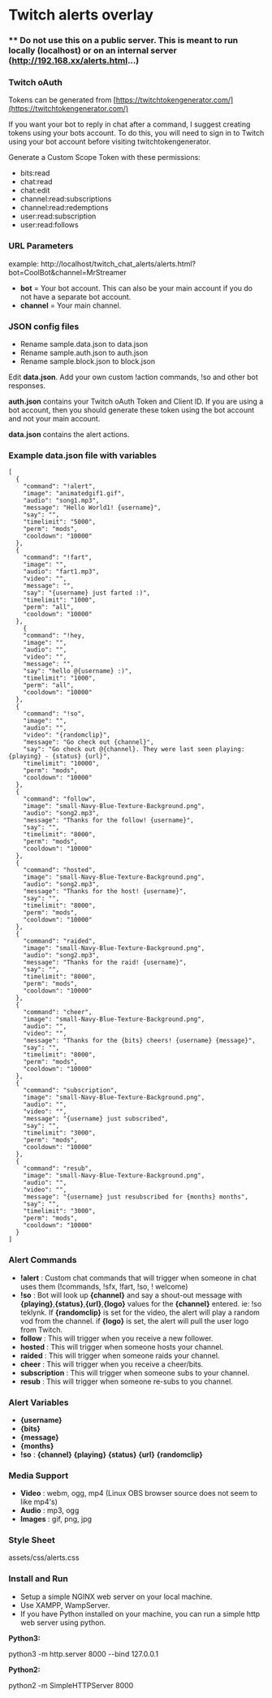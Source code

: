 # Twitch alerts overlay

### ** Do not use this on a public server. This is meant to run locally (localhost) or on an internal server (http://192.168.xx/alerts.html...)

### Twitch oAuth

Tokens can be generated from [https://twitchtokengenerator.com/](https://twitchtokengenerator.com/)

If you want your bot to reply in chat after a command, I suggest creating tokens using your bots account. To do this,
you will need to sign in to Twitch using your bot account before visiting twitchtokengenerator.

Generate a Custom Scope Token with these permissions:

- bits:read
- chat:read
- chat:edit
- channel:read:subscriptions
- channel:read:redemptions
- user:read:subscription
- user:read:follows

### URL Parameters

example: http://localhost/twitch_chat_alerts/alerts.html?bot=CoolBot&channel=MrStreamer

- **bot** = Your bot account. This can also be your main account if you do not have a separate bot account.
- **channel** = Your main channel.

### JSON config files

- Rename sample.data.json to data.json
- Rename sample.auth.json to auth.json
- Rename sample.block.json to block.json

Edit **data.json**. Add your own custom !action commands, !so and other bot responses.

**auth.json** contains your Twitch oAuth Token and Client ID. If you are using a bot account, then you should generate
these token using the bot account and not your main account.

**data.json** contains the alert actions.

### Example data.json file with variables
```
[
  {
    "command": "!alert",
    "image": "animatedgif1.gif",
    "audio": "song1.mp3",
    "message": "Hello World1! {username}",
    "say": "",
    "timelimit": "5000",
    "perm": "mods",
    "cooldown": "10000"
  },
  {
    "command": "!fart",
    "image": "",
    "audio": "fart1.mp3",
    "video": "",
    "message": "",
    "say": "{username} just farted :)",
    "timelimit": "1000",
    "perm": "all",
    "cooldown": "10000"
  },
    {
    "command": "!hey,
    "image": "",
    "audio": "",
    "video": "",
    "message": "",
    "say": "hello @{username} :)",
    "timelimit": "1000",
    "perm": "all",
    "cooldown": "10000"
  },
  {
    "command": "!so",
    "image": "",
    "audio": "",
    "video": "{randomclip}",
    "message": "Go check out {channel}",
    "say": "Go check out @{channel}. They were last seen playing: {playing} - {status} {url}",
    "timelimit": "10000",
    "perm": "mods",
    "cooldown": "10000"
  },
  {
    "command": "follow",
    "image": "small-Navy-Blue-Texture-Background.png",
    "audio": "song2.mp3",
    "message": "Thanks for the follow! {username}",
    "say": "",
    "timelimit": "8000",
    "perm": "mods",
    "cooldown": "10000"
  },
  {
    "command": "hosted",
    "image": "small-Navy-Blue-Texture-Background.png",
    "audio": "song2.mp3",
    "message": "Thanks for the host! {username}",
    "say": "",
    "timelimit": "8000",
    "perm": "mods",
    "cooldown": "10000"
  },
  {
    "command": "raided",
    "image": "small-Navy-Blue-Texture-Background.png",
    "audio": "song2.mp3",
    "message": "Thanks for the raid! {username}",
    "say": "",
    "timelimit": "8000",
    "perm": "mods",
    "cooldown": "10000"
  },
  {
    "command": "cheer",
    "image": "small-Navy-Blue-Texture-Background.png",
    "audio": "",
    "video": "",
    "message": "Thanks for the {bits} cheers! {username} {message}",
    "say": "",
    "timelimit": "8000",
    "perm": "mods",
    "cooldown": "10000"
  },
  {
    "command": "subscription",
    "image": "small-Navy-Blue-Texture-Background.png",
    "audio": "",
    "video": "",
    "message": "{username} just subscribed",
    "say": "",
    "timelimit": "3000",
    "perm": "mods",
    "cooldown": "10000"
  },
  {
    "command": "resub",
    "image": "small-Navy-Blue-Texture-Background.png",
    "audio": "",
    "video": "",
    "message": "{username} just resubscribed for {months} months",
    "say": "",
    "timelimit": "3000",
    "perm": "mods",
    "cooldown": "10000"
  }
]
```

### Alert Commands

- **!alert** : Custom chat commands that will trigger when someone in chat uses them (!commands, !sfx, !fart, !so, !
  welcome)
- **!so** : Bot will look up **{channel}** and say a shout-out message with **{playing}**,**{status}**,**{url}**,**{logo}** values for the
  **{channel}** entered. ie: !so teklynk. If **{randomclip}** is set for the video, the alert will play a random vod from the
  channel. if **{logo}** is set, the alert will pull the user logo from Twitch.
- **follow** : This will trigger when you receive a new follower.
- **hosted** : This will trigger when someone hosts your channel.
- **raided** : This will trigger when someone raids your channel.
- **cheer** : This will trigger when you receive a cheer/bits.
- **subscription** : This will trigger when someone subs to your channel.
- **resub** : This will trigger when someone re-subs to you channel.

### Alert Variables

- **{username}**
- **{bits}**
- **{message}**
- **{months}**
- **!so** : **{channel}** **{playing}** **{status}** **{url}** **{randomclip}**

### Media Support

- **Video** : webm, ogg, mp4 (Linux OBS browser source does not seem to like mp4's)
- **Audio** : mp3, ogg
- **Images** : gif, png, jpg

### Style Sheet

assets/css/alerts.css

### Install and Run

- Setup a simple NGINX web server on your local machine.
- Use XAMPP, WampServer.
- If you have Python installed on your machine, you can run a simple http web server using python.

**Python3:**

python3 -m http.server 8000 --bind 127.0.0.1

**Python2:**

python2 -m SimpleHTTPServer 8000